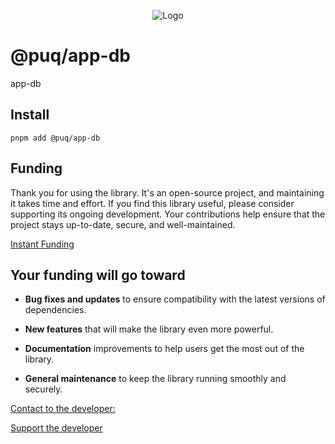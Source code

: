 <p align="center">
  <img src="https://beemood.github.io/dbs/app-db/assets/favicon.png" alt="Logo" />
</p>

# @puq/app-db

app-db

## Install

`pnpm add @puq/app-db`

## Funding

Thank you for using the library. It's an open-source project, and maintaining it takes time and effort. If you find this library useful, please consider supporting its ongoing development. Your contributions help ensure that the project stays up-to-date, secure, and well-maintained.

[Instant Funding](https://cash.app/$puqlib)

## Your funding will go toward

- **Bug fixes and updates** to ensure compatibility with the latest versions of dependencies.

- **New features** that will make the library even more powerful.

- **Documentation** improvements to help users get the most out of the library.

- **General maintenance** to keep the library running smoothly and securely.

[Contact to the developer:](mailto:robert.brightline+app-db@gmail.com?subject=app-db)

[Support the developer](https://cash.app/$puqlib)
